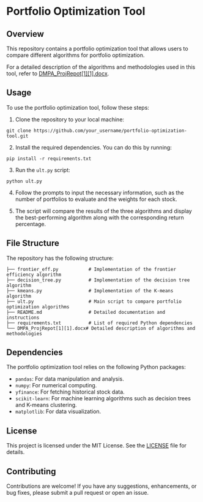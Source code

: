 # Portfolio Optimization Tool

## Overview

This repository contains a portfolio optimization tool that allows users to compare different algorithms for portfolio optimization.

For a detailed description of the algorithms and methodologies used in this tool, refer to [DMPA_ProjRepot[1][1].docx](DMPA_ProjRepot[1][1].docx).

## Usage

To use the portfolio optimization tool, follow these steps:

1. Clone the repository to your local machine:

```
git clone https://github.com/your_username/portfolio-optimization-tool.git
```

2. Install the required dependencies. You can do this by running:

```
pip install -r requirements.txt
```

3. Run the `ult.py` script:

```
python ult.py
```

4. Follow the prompts to input the necessary information, such as the number of portfolios to evaluate and the weights for each stock.

5. The script will compare the results of the three algorithms and display the best-performing algorithm along with the corresponding return percentage.

## File Structure

The repository has the following structure:

```
├── frontier_eff.py           # Implementation of the frontier efficiency algorithm
├── decision_tree.py          # Implementation of the decision tree algorithm
├── kmeans.py                 # Implementation of the K-means algorithm
├── ult.py                    # Main script to compare portfolio optimization algorithms
├── README.md                 # Detailed documentation and instructions
├── requirements.txt          # List of required Python dependencies
└── DMPA_ProjRepot[1][1].docx# Detailed description of algorithms and methodologies
```

## Dependencies

The portfolio optimization tool relies on the following Python packages:

- `pandas`: For data manipulation and analysis.
- `numpy`: For numerical computing.
- `yfinance`: For fetching historical stock data.
- `scikit-learn`: For machine learning algorithms such as decision trees and K-means clustering.
- `matplotlib`: For data visualization.

## License

This project is licensed under the MIT License. See the [LICENSE](LICENSE) file for details.

## Contributing

Contributions are welcome! If you have any suggestions, enhancements, or bug fixes, please submit a pull request or open an issue.
